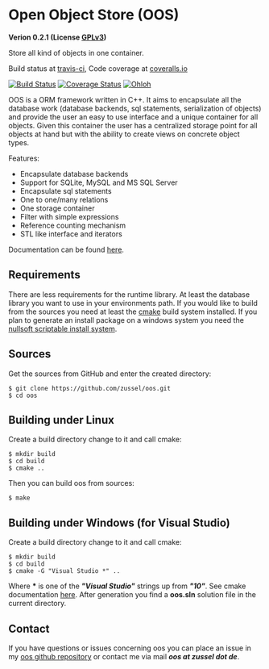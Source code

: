 Open Object Store (OOS)
=======================

__Verion 0.2.1 (License [GPLv3](http://www.gnu.org/licenses/gpl.html))__

Store all kind of objects in one container.

Build status at [travis-ci](https://travis-ci.org),
Code coverage at [coveralls.io](https://coveralls.io)

[![Build Status](https://travis-ci.org/zussel/oos.png?branch=develop)](https://travis-ci.org/zussel/oos)
[![Coverage Status](https://coveralls.io/repos/zussel/oos/badge.png?branch=develop#)](https://coveralls.io/r/zussel/oos?branch=develop#)
[![Ohloh](http://www.ohloh.net/p/openobjectstore/widgets/project_thin_badge.gif)](https://www.ohloh.net/p/openobjectstore)


OOS is a ORM framework written in C++. It aims to encapsulate all the database work (database backends, sql statements, serialization of objects) and provide the user an easy to use interface and a unique container for all objects. Given this container the user has a centralized storage point for all objects at hand but with the ability to create views on concrete object types.

Features:

 * Encapsulate database backends
 * Support for SQLite, MySQL and MS SQL Server
 * Encapsulate sql statements
 * One to one/many relations
 * One storage container
 * Filter with simple expressions
 * Reference counting mechanism
 * STL like interface and iterators

Documentation can be found [here](http://zussel.github.com/oos).

Requirements
------------

There are less requirements for the runtime library. At least the database library you want to use in your environments path.
If you would like to build from the sources you need at least the [cmake](http://www.cmake.org) build system installed. If you plan to generate an install package on a windows system you need the [nullsoft scriptable install system](http://nsis.sourceforge.net).
          
Sources
-------

Get the sources from GitHub and enter the created directory:

    $ git clone https://github.com/zussel/oos.git
    $ cd oos

Building under Linux
--------------------

Create a build directory change to it and call cmake:

    $ mkdir build
    $ cd build
    $ cmake ..
    
Then you can build oos from sources:

    $ make

Building under Windows (for Visual Studio)
------------------------------------------

Create a build directory change to it and call cmake:

    $ mkdir build
    $ cd build
    $ cmake -G "Visual Studio *" ..

Where __*__ is one of the *__"Visual Studio"__* strings up from *__"10"__*. See cmake documentation [here](http://www.cmake.org/cmake/help/v2.8.10/cmake.html#section_Generators). After generation you find a __oos.sln__ solution file in the current directory.

Contact
-------

If you have questions or issues concerning oos you can place an issue in my [oos github repository](https://github.com/zussel/oos/issues?milestone=1&state=open) or contact me via mail *__oos at zussel dot de__*.
